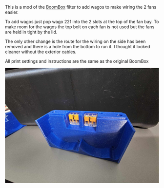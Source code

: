 
This is a mod of the [BoomBox](https://github.com/ObliviousGmn/Printer-Mods/tree/main/BoomBox%20Filter) filter to add wagos to make wiring the 2 fans easier. 

To add wagos just pop wago 221 into the 2 slots at the top of the fan bay. To make room for the wagos the top bolt on each fan is not used but the fans are held in tight by the lid.

The only other change is the route for the wiring on the side has been removed and there is a hole from the bottom to run it. I thought it looked cleaner without the exterior cables.

All print settings and instructions are the same as the original BoomBox

![image1](https://github.com/MarkAlbe/Voron-Stuff/blob/main/BoomBox%20Wago%20Mod/Images/fan%20bay%20with%20wagos.jpg)
